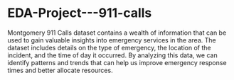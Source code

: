 # EDA-Project---911-calls
Montgomery 911 Calls dataset contains a wealth of information that can be used to gain valuable insights into emergency services in the area. The dataset includes details on the type of emergency, the location of the incident, and the time of day it occurred. By analyzing this data, we can identify patterns and trends that can help us improve emergency response times and better allocate resources.

